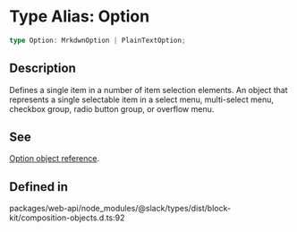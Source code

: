 # Type Alias: Option

```ts
type Option: MrkdwnOption | PlainTextOption;
```

## Description

Defines a single item in a number of item selection elements. An object that represents a single
selectable item in a select menu, multi-select menu, checkbox group, radio button group, or overflow menu.

## See

[Option object reference](https://api.slack.com/reference/block-kit/composition-objects#option).

## Defined in

packages/web-api/node\_modules/@slack/types/dist/block-kit/composition-objects.d.ts:92
